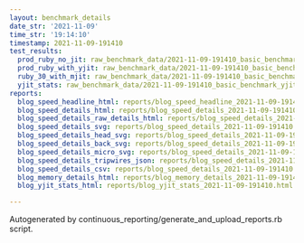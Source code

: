 ```yaml
---
layout: benchmark_details
date_str: '2021-11-09'
time_str: '19:14:10'
timestamp: 2021-11-09-191410
test_results:
  prod_ruby_no_jit: raw_benchmark_data/2021-11-09-191410_basic_benchmark_prod_ruby_no_jit.json
  prod_ruby_with_yjit: raw_benchmark_data/2021-11-09-191410_basic_benchmark_prod_ruby_with_yjit.json
  ruby_30_with_mjit: raw_benchmark_data/2021-11-09-191410_basic_benchmark_ruby_30_with_mjit.json
  yjit_stats: raw_benchmark_data/2021-11-09-191410_basic_benchmark_yjit_stats.json
reports:
  blog_speed_headline_html: reports/blog_speed_headline_2021-11-09-191410.html
  blog_speed_details_html: reports/blog_speed_details_2021-11-09-191410.html
  blog_speed_details_raw_details_html: reports/blog_speed_details_2021-11-09-191410.raw_details.html
  blog_speed_details_svg: reports/blog_speed_details_2021-11-09-191410.svg
  blog_speed_details_head_svg: reports/blog_speed_details_2021-11-09-191410.head.svg
  blog_speed_details_back_svg: reports/blog_speed_details_2021-11-09-191410.back.svg
  blog_speed_details_micro_svg: reports/blog_speed_details_2021-11-09-191410.micro.svg
  blog_speed_details_tripwires_json: reports/blog_speed_details_2021-11-09-191410.tripwires.json
  blog_speed_details_csv: reports/blog_speed_details_2021-11-09-191410.csv
  blog_memory_details_html: reports/blog_memory_details_2021-11-09-191410.html
  blog_yjit_stats_html: reports/blog_yjit_stats_2021-11-09-191410.html

---
```

Autogenerated by continuous_reporting/generate_and_upload_reports.rb script.
